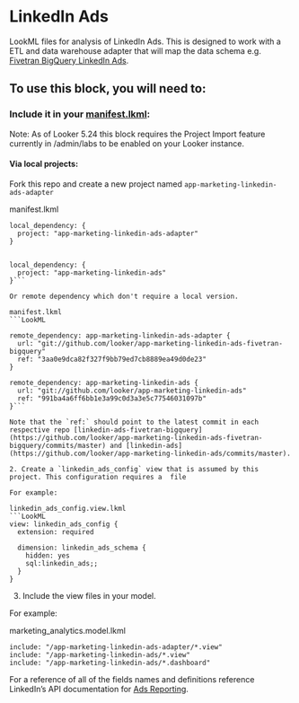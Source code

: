 # LinkedIn Ads

LookML files for analysis of LinkedIn Ads. This is designed to work with a ETL and data warehouse adapter that will map the data schema e.g. [Fivetran BigQuery LinkedIn Ads](https://github.com/looker/app-marketing-linkedin-ads-fivetran-bigquery).

## To use this block, you will need to:

### Include it in your [manifest.lkml](https://docs.looker.com/reference/manifest-reference):

Note: As of Looker 5.24 this block requires the Project Import feature currently in /admin/labs to be enabled on your Looker instance.

#### Via local projects:

Fork this repo and create a new project named `app-marketing-linkedin-ads-adapter`

manifest.lkml
```LookML
local_dependency: {
  project: "app-marketing-linkedin-ads-adapter"
}


local_dependency: {
  project: "app-marketing-linkedin-ads"
}```

Or remote dependency which don't require a local version.

manifest.lkml
```LookML

remote_dependency: app-marketing-linkedin-ads-adapter {
  url: "git://github.com/looker/app-marketing-linkedin-ads-fivetran-bigquery"
  ref: "3aa0e9dca82f327f9bb79ed7cb8889ea49d0de23"
}

remote_dependency: app-marketing-linkedin-ads {
  url: "git://github.com/looker/app-marketing-linkedin-ads"
  ref: "991ba4a6ff6bb1e3a99c0d3a3e5c77546031097b"
}```

Note that the `ref:` should point to the latest commit in each respective repo [linkedin-ads-fivetran-bigquery](https://github.com/looker/app-marketing-linkedin-ads-fivetran-bigquery/commits/master) and [linkedin-ads](https://github.com/looker/app-marketing-linkedin-ads/commits/master).

2. Create a `linkedin_ads_config` view that is assumed by this project. This configuration requires a  file

For example:

linkedin_ads_config.view.lkml
```LookML
view: linkedin_ads_config {
  extension: required

  dimension: linkedin_ads_schema {
    hidden: yes
    sql:linkedin_ads;;
  }
}
```

3. Include the view files in your model.

For example:

marketing_analytics.model.lkml
```LookML
include: "/app-marketing-linkedin-ads-adapter/*.view"
include: "/app-marketing-linkedin-ads/*.view"
include: "/app-marketing-linkedin-ads/*.dashboard"
```


For a reference of all of the fields names and definitions reference LinkedIn’s API documentation for [Ads Reporting](https://developer.linkedin.com/docs/guide/v2/ads/ads-reporting).